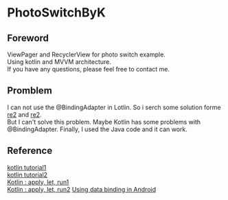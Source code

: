 # PhotoSwitchByK
## Foreword  
ViewPager and RecyclerView for photo switch example.  
Using kotlin and MVVM architecture.  
If you have any questions, please feel free to contact me.  

## Promblem
I can not use the @BindingAdapter in Lotlin.
So i serch some solution forme 
[re2](https://qiita.com/yuyakaido/items/e5acf5f8ac31c4ed8c77) and 
[re2](https://bluzwong.github.io/2016/02/22/%E4%BD%BF%E7%94%A8Kotlin%E9%81%87%E5%88%B0%E7%9A%84%E4%B8%80%E4%BA%9B%E9%97%AE%E9%A2%98/).  
But I can't solve this problem. Maybe Kotlin has some problems with @BindingAdapter.
Finally, I used the Java code and it can work.
## Reference  
[kotlin tutorial1](http://www.codedata.com.tw/kotlin/kt09/)  
[kotlin tutorial2](https://ithelp.ithome.com.tw/articles/10204643)  
[Kotlin : apply, let, run1](https://julianchu.net/2018/05/05-kotlin.html)  
[Kotlin : apply, let, run2](https://medium.com/@louis383/%E7%B0%A1%E4%BB%8B-kotlin-run-let-with-also-%E5%92%8C-apply-f83860207a0c)
[Using data binding in Android](https://www.vogella.com/tutorials/AndroidDatabinding/article.html)  



